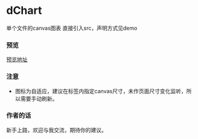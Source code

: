 # dChart
单个文件的canvas图表
直接引入src，声明方式见demo

### 预览
[预览地址](https://douer-7.github.io/dChart/)

### 注意
- 图标为自适应，建议在标签内指定canvas尺寸，未作页面尺寸变化监听，所以需要手动刷新。

### 作者的话
新手上路，欢迎与我交流，期待你的建议。